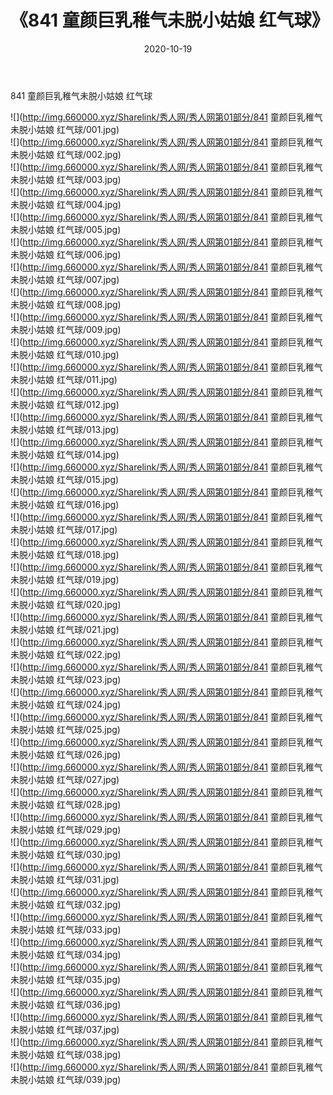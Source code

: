 ﻿---
layout: post
title:  《841 童颜巨乳稚气未脱小姑娘 红气球》
date:   2020-10-19
img: http://img.660000.xyz/Sharelink/秀人网/秀人网第01部分/841 童颜巨乳稚气未脱小姑娘 红气球/000.jpg
categories: [美女, 清纯, 唯美]
---

841 童颜巨乳稚气未脱小姑娘 红气球

  ![](http://img.660000.xyz/Sharelink/秀人网/秀人网第01部分/841 童颜巨乳稚气未脱小姑娘 红气球/001.jpg) <br> ![](http://img.660000.xyz/Sharelink/秀人网/秀人网第01部分/841 童颜巨乳稚气未脱小姑娘 红气球/002.jpg) <br> ![](http://img.660000.xyz/Sharelink/秀人网/秀人网第01部分/841 童颜巨乳稚气未脱小姑娘 红气球/003.jpg) <br> ![](http://img.660000.xyz/Sharelink/秀人网/秀人网第01部分/841 童颜巨乳稚气未脱小姑娘 红气球/004.jpg) <br> ![](http://img.660000.xyz/Sharelink/秀人网/秀人网第01部分/841 童颜巨乳稚气未脱小姑娘 红气球/005.jpg) <br> ![](http://img.660000.xyz/Sharelink/秀人网/秀人网第01部分/841 童颜巨乳稚气未脱小姑娘 红气球/006.jpg) <br> ![](http://img.660000.xyz/Sharelink/秀人网/秀人网第01部分/841 童颜巨乳稚气未脱小姑娘 红气球/007.jpg) <br> ![](http://img.660000.xyz/Sharelink/秀人网/秀人网第01部分/841 童颜巨乳稚气未脱小姑娘 红气球/008.jpg) <br> ![](http://img.660000.xyz/Sharelink/秀人网/秀人网第01部分/841 童颜巨乳稚气未脱小姑娘 红气球/009.jpg) <br> ![](http://img.660000.xyz/Sharelink/秀人网/秀人网第01部分/841 童颜巨乳稚气未脱小姑娘 红气球/010.jpg) <br> ![](http://img.660000.xyz/Sharelink/秀人网/秀人网第01部分/841 童颜巨乳稚气未脱小姑娘 红气球/011.jpg) <br> ![](http://img.660000.xyz/Sharelink/秀人网/秀人网第01部分/841 童颜巨乳稚气未脱小姑娘 红气球/012.jpg) <br> ![](http://img.660000.xyz/Sharelink/秀人网/秀人网第01部分/841 童颜巨乳稚气未脱小姑娘 红气球/013.jpg) <br> ![](http://img.660000.xyz/Sharelink/秀人网/秀人网第01部分/841 童颜巨乳稚气未脱小姑娘 红气球/014.jpg) <br> ![](http://img.660000.xyz/Sharelink/秀人网/秀人网第01部分/841 童颜巨乳稚气未脱小姑娘 红气球/015.jpg) <br> ![](http://img.660000.xyz/Sharelink/秀人网/秀人网第01部分/841 童颜巨乳稚气未脱小姑娘 红气球/016.jpg) <br> ![](http://img.660000.xyz/Sharelink/秀人网/秀人网第01部分/841 童颜巨乳稚气未脱小姑娘 红气球/017.jpg) <br> ![](http://img.660000.xyz/Sharelink/秀人网/秀人网第01部分/841 童颜巨乳稚气未脱小姑娘 红气球/018.jpg) <br> ![](http://img.660000.xyz/Sharelink/秀人网/秀人网第01部分/841 童颜巨乳稚气未脱小姑娘 红气球/019.jpg) <br> ![](http://img.660000.xyz/Sharelink/秀人网/秀人网第01部分/841 童颜巨乳稚气未脱小姑娘 红气球/020.jpg) <br> ![](http://img.660000.xyz/Sharelink/秀人网/秀人网第01部分/841 童颜巨乳稚气未脱小姑娘 红气球/021.jpg) <br> ![](http://img.660000.xyz/Sharelink/秀人网/秀人网第01部分/841 童颜巨乳稚气未脱小姑娘 红气球/022.jpg) <br> ![](http://img.660000.xyz/Sharelink/秀人网/秀人网第01部分/841 童颜巨乳稚气未脱小姑娘 红气球/023.jpg) <br> ![](http://img.660000.xyz/Sharelink/秀人网/秀人网第01部分/841 童颜巨乳稚气未脱小姑娘 红气球/024.jpg) <br> ![](http://img.660000.xyz/Sharelink/秀人网/秀人网第01部分/841 童颜巨乳稚气未脱小姑娘 红气球/025.jpg) <br> ![](http://img.660000.xyz/Sharelink/秀人网/秀人网第01部分/841 童颜巨乳稚气未脱小姑娘 红气球/026.jpg) <br> ![](http://img.660000.xyz/Sharelink/秀人网/秀人网第01部分/841 童颜巨乳稚气未脱小姑娘 红气球/027.jpg) <br> ![](http://img.660000.xyz/Sharelink/秀人网/秀人网第01部分/841 童颜巨乳稚气未脱小姑娘 红气球/028.jpg) <br> ![](http://img.660000.xyz/Sharelink/秀人网/秀人网第01部分/841 童颜巨乳稚气未脱小姑娘 红气球/029.jpg) <br> ![](http://img.660000.xyz/Sharelink/秀人网/秀人网第01部分/841 童颜巨乳稚气未脱小姑娘 红气球/030.jpg) <br> ![](http://img.660000.xyz/Sharelink/秀人网/秀人网第01部分/841 童颜巨乳稚气未脱小姑娘 红气球/031.jpg) <br> ![](http://img.660000.xyz/Sharelink/秀人网/秀人网第01部分/841 童颜巨乳稚气未脱小姑娘 红气球/032.jpg) <br> ![](http://img.660000.xyz/Sharelink/秀人网/秀人网第01部分/841 童颜巨乳稚气未脱小姑娘 红气球/033.jpg) <br> ![](http://img.660000.xyz/Sharelink/秀人网/秀人网第01部分/841 童颜巨乳稚气未脱小姑娘 红气球/034.jpg) <br> ![](http://img.660000.xyz/Sharelink/秀人网/秀人网第01部分/841 童颜巨乳稚气未脱小姑娘 红气球/035.jpg) <br> ![](http://img.660000.xyz/Sharelink/秀人网/秀人网第01部分/841 童颜巨乳稚气未脱小姑娘 红气球/036.jpg) <br> ![](http://img.660000.xyz/Sharelink/秀人网/秀人网第01部分/841 童颜巨乳稚气未脱小姑娘 红气球/037.jpg) <br> ![](http://img.660000.xyz/Sharelink/秀人网/秀人网第01部分/841 童颜巨乳稚气未脱小姑娘 红气球/038.jpg) <br> ![](http://img.660000.xyz/Sharelink/秀人网/秀人网第01部分/841 童颜巨乳稚气未脱小姑娘 红气球/039.jpg) <br>